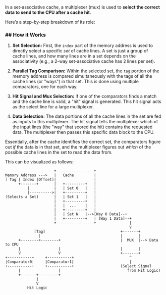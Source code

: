 In a set-associative cache, a multiplexer (mux) is used to **select the correct data to send to the CPU after a cache hit**.

Here’s a step-by-step breakdown of its role:

### \#\# How it Works

1.  **Set Selection:** First, the `index` part of the memory address is used to directly select a specific *set* of cache lines. A set is just a group of cache lines, and how many lines are in a set depends on the associativity (e.g., a 2-way set-associative cache has 2 lines per set).

2.  **Parallel Tag Comparison:** Within the selected set, the `tag` portion of the memory address is compared simultaneously with the tags of all the cache lines (or "ways") in that set. This is done using multiple comparators, one for each way.

3.  **Hit Signal and Mux Selection:** If one of the comparators finds a match and the cache line is valid, a "hit" signal is generated. This hit signal acts as the select line for a large multiplexer.

4.  **Data Selection:** The data portions of all the cache lines in the set are fed as inputs to this multiplexer. The hit signal tells the multiplexer which of the input lines (the "way" that scored the hit) contains the requested data. The multiplexer then passes this specific data block to the CPU.

Essentially, after the cache identifies the correct set, the comparators figure out *if* the data is in that set, and the multiplexer figures out *which* of the possible cache lines in the set to read the data from.

This can be visualized as follows:

```
                      +-----------------+
Memory Address --->   |   Cache         |
[ Tag | Index |Offset]|                 |
      +-------+       |   +---------+   |
          |           |   | Set 0   |   |
          |---------->|   +---------+   |
(Selects a Set)       |   | Set 1   |   |
                      |   +---------+   |
                      |   |  ...    |   |
                      |   +---------+   |
                      |   | Set N   |-->[Way 0 Data]--+
                      |   +---------+   | [Way 1 Data]--+
                      +-----------------+               |
                                                        V
             [Tag]                                  +-------+
               |                                    |       |
      +--------+--------+                           |  MUX  |--> Data to CPU
      |                 |                           |       |
      V                 V                           +-------+
+-----------+     +-----------+                         ^
|Comparator0|     |Comparator1|                         |
+-----------+     +-----------+                     (Select Signal
      |                 |                              from Hit Logic)
      +-------+---------+
              |
              V
          Hit Logic
```
